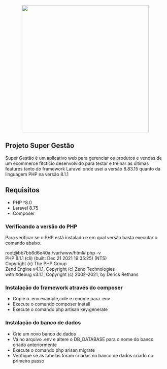 <p align="center"><a href="https://laravel.com" target="_blank"><img src="https://raw.githubusercontent.com/laravel/art/master/logo-lockup/5%20SVG/2%20CMYK/1%20Full%20Color/laravel-logolockup-cmyk-red.svg" width="400"></a></p>

## Projeto Super Gestão

Super Gestão é um aplicativo web para gerenciar os produtos e vendas de um ecommerce fitctício desenvolvido para testar
e treinar as últimas features tanto do framework Laravel onde usei a versão 8.83.15 quanto da linguagem PHP na 
versão 8.1.1


## Requisitos
- PHP ^8.0
- Laravel 8.75
- Composer

### Verificando a versão do PHP
Para verificar se o PHP está instalado e em qual versão basta executar o comando abaixo.

root@bb7bb6d6e40a:/var/www/html# php -v <br />
PHP 8.1.1 (cli) (built: Dec 21 2021 19:35:25) (NTS) <br />
Copyright (c) The PHP Group <br />
Zend Engine v4.1.1, Copyright (c) Zend Technologies <br />
with Xdebug v3.1.1, Copyright (c) 2002-2021, by Derick Rethans

### Instalação do framework através do composer

- Copie o .env.example,cole e renome para .env
- Execute o comando composer install
- Execute o comando php artisan key:generate

### Instalação do banco de dados

- Crie um novo banco de dados
- Vá no arquivo .env e altere o DB_DATABASE para o nome do banco criado anteriormente
- Execute o comando php arisan migrate
- Verifique se as tabelas foram criadas no banco de dados criado no primeiro passo